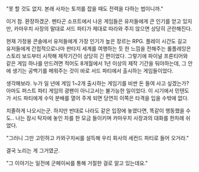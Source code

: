 "못 할 것도 없지. 본래 사자는 토끼를 잡을 때도 전력을 다하는 법이니까." 

이거 참. 환장하겠군.
펜타곤 소프트에서 나온 게임들은 유저들에게 큰 인기를 얻고 있지만, 카마우치 사장의 말대로 서드 파티가 제대로 따라와 주지 않으면 상당히 곤란해진다.

현재 가정용 콘솔에서 유저들에게 가장 인기가 높은 장르는 RPG.
플레이 시간도 길고 유저들에게 간접적으로나마 판타지 세계를 여행하는 듯 한 느낌을 전해주는 롤플레잉은 스토리 보드부터 시작해 제작기간이 상당히 긴 편이었다.
그렇기에 파이널 프론티어와 같은 게임 하나를 만드려면 적어도 8개월에서 1년 이상의 제작 기간을 둬야하는데, 그 안에 생기는 공백기를 메워주는 것이 바로 서드 파티에서 출시하는 게임들이었다.

생각해보라. 누가 일 년에 게임 1~2개 출시하는 게임기를 비싼 돈 들여 사고 싶겠는가?
아마도 퍼스트 파티 게임의 광팬이 아니고서는 불가능한 일이었다.
이 시기에서 민텐도가 서드 파티에게 수익 분배를 열어 주게 되면 당연히 이쪽은 타격을 입을 수밖에 없다.

치졸하게 나오시는군.
하지만 반대로 나라도 같은 입장에 놓였다면, 똑같이 행동했을 수도..
나는 잠시 탁자에 놓인 차를 한 모금 들이키며 카마우치 사장과의 대화를 한차례 쉬었다.

"그러니 그만 고민하고 카와구치씨를 설득해 우리 회사의 세컨드 파티로 들어 오거라." 

결국 노리는 게 그거였군.

"그 이야기는 일전에 군페이씨를 통해 거절한 걸로 알고 있는데요." 